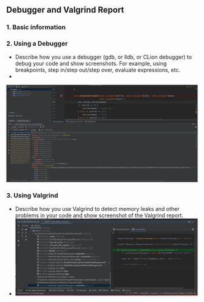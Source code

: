 ## Debugger and Valgrind Report

### 1. Basic information


### 2. Using a Debugger
- Describe how you use a debugger (gdb, or lldb, or CLion debugger) to debug your code and show screenshots. 
For example, using breakpoints, step in/step out/step over, evaluate expressions, etc. 
- 
![image-debugger -1.png](image-debugger%20-1.png)

### 3. Using Valgrind
- Describe how you use Valgrind to detect memory leaks and other problems in your code and show screenshot of the Valgrind report.
- ![image-val.png](image-val.png)